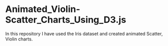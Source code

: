 # Animated_Violin-Scatter_Charts_Using_D3.js
In this repository I have used the Iris dataset and created animated Scatter, Violin charts.
